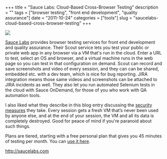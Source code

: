 +++
title = "Sauce Labs: Cloud-Based Cross-Browser Testing"
description = ""
tags = ["browser testing", "front end development", "quality assurance"]
date = "2011-10-24"
categories = ["tools"]
slug = "saucelabs-cloud-based-cross-browser-testing"
+++


<div class="tool-screenshot mb1"><a href="http://saucelabs.com/"><img id="bluga-thumbnail-2790" class="bluga-thumbnail custom" src="/media/bluga/
wt5230d4510254c_custom.jpg"/></a></div><p><a href="http://saucelabs.com/">Sauce Labs</a> provides browser testing services for front end development and quality assurance.  Their Scout service lets you test your public or private web app in any browser via a VM that's run in the cloud. Enter a URL to test, select an OS and browser, and a virtual machine runs in the web page so you can test in that configuration on demand.  Scout can record and save screenshots and video of every session, and they can can be shared, embedded etc. with a dev team, which is nice for bug reporting. JIRA integration means those same videos and screenshots can be attached to JIRA incidents as well. They also let you run automated Selenium tests in the cloud with Sauce OnDemand, for those of you who work with QA automation tools.</p>

<p>I also liked what they describe in this blog entry discussing the <a href="http://saucelabs.com/blog/index.php/2011/09/security-through-purity/">security measures</a> they take. Every session gets a fresh VM that’s never been used by anyone else, and at the end of your session, the VM and all its data is completely destroyed. Good for peace of mind if you're paranoid about such things.</p>

<p>Plans are tiered, starting with a free personal plan that gives you 45 minutes of testing per month. You can <a href="http://saucelabs.com/">use it here</a>.</p>

  
<p><a href="http://saucelabs.com/">http://saucelabs.com</a></p>
      
